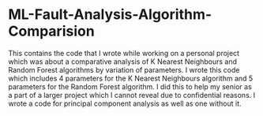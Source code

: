 # ML-Fault-Analysis-Algorithm-Comparision
This contains the code that I wrote while working on a personal project which was about a comparative analysis of K Nearest Neighbours and Random Forest algorithms by variation of parameters. I wrote this code which includes 4 parameters for the K Nearest Neighbours algorithm and 5 parameters for the Random Forest algorithm. I did this to help my senior as a part of a larger project which I cannot reveal due to confidential reasons. I wrote a code for principal component analysis as well as one without it.

